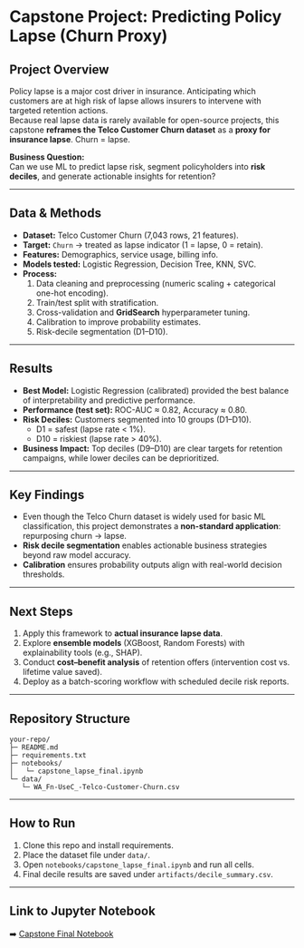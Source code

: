 # Capstone Project: Predicting Policy Lapse (Churn Proxy)

## Project Overview
Policy lapse is a major cost driver in insurance. Anticipating which customers are at high risk of lapse allows insurers to intervene with targeted retention actions.  
Because real lapse data is rarely available for open-source projects, this capstone **reframes the Telco Customer Churn dataset** as a **proxy for insurance lapse**. Churn = lapse.

**Business Question:**  
Can we use ML to predict lapse risk, segment policyholders into **risk deciles**, and generate actionable insights for retention?

---

## Data & Methods
- **Dataset:** Telco Customer Churn (7,043 rows, 21 features).  
- **Target:** `Churn` → treated as lapse indicator (1 = lapse, 0 = retain).  
- **Features:** Demographics, service usage, billing info.  
- **Models tested:** Logistic Regression, Decision Tree, KNN, SVC.  
- **Process:**  
  1. Data cleaning and preprocessing (numeric scaling + categorical one-hot encoding).  
  2. Train/test split with stratification.  
  3. Cross-validation and **GridSearch** hyperparameter tuning.  
  4. Calibration to improve probability estimates.  
  5. Risk-decile segmentation (D1–D10).  

---

## Results
- **Best Model:** Logistic Regression (calibrated) provided the best balance of interpretability and predictive performance.  
- **Performance (test set):** ROC-AUC ≈ 0.82, Accuracy ≈ 0.80.  
- **Risk Deciles:** Customers segmented into 10 groups (D1–D10).  
  - D1 = safest (lapse rate < 1%).  
  - D10 = riskiest (lapse rate > 40%).  
- **Business Impact:** Top deciles (D9–D10) are clear targets for retention campaigns, while lower deciles can be deprioritized.  

---

## Key Findings
- Even though the Telco Churn dataset is widely used for basic ML classification, this project demonstrates a **non-standard application**: repurposing churn → lapse.  
- **Risk decile segmentation** enables actionable business strategies beyond raw model accuracy.  
- **Calibration** ensures probability outputs align with real-world decision thresholds.  

---

## Next Steps
1. Apply this framework to **actual insurance lapse data**.  
2. Explore **ensemble models** (XGBoost, Random Forests) with explainability tools (e.g., SHAP).  
3. Conduct **cost–benefit analysis** of retention offers (intervention cost vs. lifetime value saved).  
4. Deploy as a batch-scoring workflow with scheduled decile risk reports.  

---

## Repository Structure
```
your-repo/
├─ README.md
├─ requirements.txt
├─ notebooks/
│   └─ capstone_lapse_final.ipynb
└─ data/
   └─ WA_Fn-UseC_-Telco-Customer-Churn.csv
```

---

## How to Run
1. Clone this repo and install requirements.  
2. Place the dataset file under `data/`.  
3. Open `notebooks/capstone_lapse_final.ipynb` and run all cells.  
4. Final decile results are saved under `artifacts/decile_summary.csv`.  

---

## Link to Jupyter Notebook
➡️ [Capstone Final Notebook](notebooks/capstone_lapse_final.ipynb)